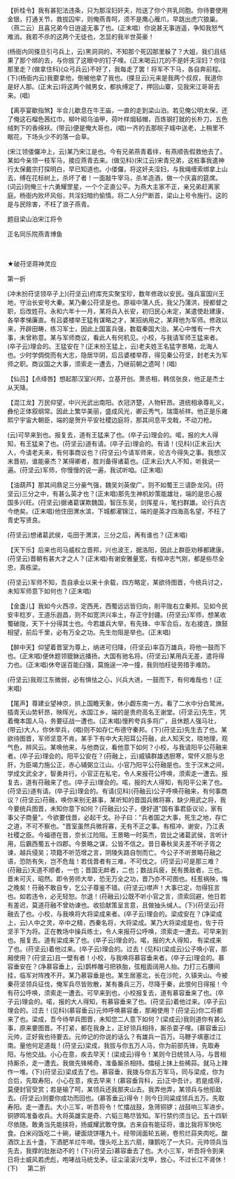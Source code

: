 <!-- { "loadSidebar": true } -->
【折桂令】我有甚犯法违条，只为那淫妇奸夫，险送了你个共乳同胞。你待要使用金银，打通关节，救拔囚牢，则俺燕青呵，须不是鹰心雁爪，早跳出虎穴狼巢。（燕二云）且喜兄弟今日逍遥无事了也。(正末唱）你说甚无事逍遥，争知我怒气难消。我若不杀的这两个无徒也，怎显的我半世英豪！

(杨衙内同搽旦引弓兵上，云)黑洞洞的，不知那个死囚那里躲了？大姐，我们且结果了那个绑的去，与你拔了这眼中的钉子哩。(正末喝云)兀的不是奸夫淫妇？你往那里走？(做拿住科)(众弓兵云)不好了，我每走了罢！将军不下马，各自奔前程。(下)(杨衙内云)我要拿他，倒被他拿了我也。(搽旦云)元来是我两个叔叔，我道你是好人那。(正末云)将这两个贼男女，都执缚定了，押回山寨，见我宋江哥哥去来。(唱)

【离亭宴歇指煞】半合儿歇息在牛王庙，一直的走到梁山泊。若见俺公明太保，还了俺这石榴色茜红巾，柳叶砌乌油甲，荷叶样烟毡帽，百炼钢打就的长朴刀，五色绒刺下的香绵袄。(带云)便是俺大哥也，(唱)一齐的去那皖子城中送老，上稍里不眠花，下场头少不的落一会草。

(宋江领偻儸冲上，云)某乃宋江是也。今有兄弟燕青着绊，有燕顺告假救他去了。某如今亲领一枝军马，接应燕青去来。(做见科)(宋江云)宋青兄弟，这桩事我遣神行太保戴宗打探明白，早已知道也。小偻儸，将这奸夫淫妇，与我绳缠索绑拿上山去，缚在花标树上，杀坏了者！一面敲牛宰马，杀羊造酒，做一个庆喜的筵席。(词云)则俺三十六勇耀罡星，一个个正直公平。为燕大主家不正，亲兄弟赶离家庭。杨衙内败坏风俗，共淫妇暗约偷情。将二人分尸断首，梁山上号令施行。这的是与民除害，不枉了浪子燕青。

题目梁山泊宋江将令

正名同乐院燕青博鱼


　
　



★破苻坚蒋神灵应

第一折

(冲末扮苻坚领卒子上)(苻坚云)府库充实聚宝珍，数年修政以安民。强兵富国兴王地，守治长安号大秦。某乃秦公苻坚是也。原祖中蒲人氏，我父乃蒲洪，授都督之职，后改姓苻。永和六年十一月，某将兵入长安，初归民心未定，某遣使赴建康，各举孝悌廉直。有吕婆楼举王猛有谋略之才，某招纳用之，某拜他为军师。修政以来，开辟田畴，练习军士，因此上国富兵强，数载秦国大治。某心中惟有一件大事，未曾称意。某与军师商议，看此人有何机见。小校，与我请军师王猛来者。(卒子云)理会的。王猛安在？(正末扮王猛上，云)老夫姓王名猛字景略，北海人也。少时学倜傥而有大志，隐居华阴，后吕婆楼举荐，得见秦公苻坚，封老夫为军师之职。商议国之大事，须索走一遭去，乃继前朝之遗呵！(唱)

【仙吕】【点绛唇】想起那汉室兴邦，立基开创。萧丞相，韩信张良，他正是杰士从天降。

【混江龙】万民仰望，中兴光武出南阳。衣冠济楚，人物轩昂。道统相承尊礼义，彝伦正体叙纲常。因此上繁华美丽，盛成风光，卿云秀气，瑞霭祯祥。他正是乐雍熙宁宇宙大朝臣，端的是贺升平安社稷边庭将，那其间息平戈戟，不动刀枪。

(云)可早来到也。报复去，道有王猛来了也。(卒子云)理会的。喏，报的大人得知，有王猛来了也。(苻坚云)道有请。(卒子云)理会的。有请！(见科)(正末云)大人，今请老夫来，有何事商议也？(苻坚云)今请军师来，论古今得失之事。我想汉末晋初，谁能豪杰？某得卿者，胜刘备得诸葛也。(正末云)大人不知，听我说一遍。(苻坚云)军师，你慢慢的说一遍，我试听咱。(正末唱)

【油葫芦】那其间鼎足三分豪气强，魏吴刘英俊广。则不如蜀王三请卧龙冈。(苻坚云)三分之中，有甚么英才也？(正末唱)那先生神机妙策能雄壮，端的是忠心报国多兴旺。(苻坚云)据诸葛谋欺魏国，智压东吴，剑挥星斗，笔扫群雄。论行兵古今绝矣。(正末唱)他住田渭水滨，下城都濯锦江，端的是英才四海高名望，不枉了青史写贤良。

(苻坚云)想诸葛武侯，屯田于渭滨，三分之后，再有谁也？(正末唱)

【天下乐】后来也司马威权立晋邦，兴也波王，据洛阳，因此上群臣劝移都建康。(苻坚云)晋朝有甚大才之人？(正末唱)有谢安雅量宽，有桓冲志气刚，都是些尽全忠，真栋梁。

(苻坚云)军师不知，吾自承业以来十余载，四方略定，某欲待图晋，今统兵讨之，未知军师意下如何也？(正末唱)

【金盏儿】我如今火西凉，定西羌，西蜀远远皆归向，削平陇右立秦邦。见如今民安丰稔岁，王道乐遐昌，则不如宽洪兴率土，存正守封疆。(苻坚云)军师，想某收蜀破陇，天下十分得其士也。今若雄兵大举，有先锋、中军合后，左右接连，旗鼓相望，前后千里，必有万全之功。先生勿阻是举也。(正末唱)

【醉中天】仰望着晋室为尊上，纳进可归降，(苻坚云)率百万雄兵，将他一鼓而下也。(正末唱)便休题领貔貅远播扬，大国有驰名将。(苻坚云)某用兵无差，遣将得力也。(正末唱)休夸逞百能臼强，莫施逞一冲一撞，我则怕枉徒劳措手难防。

(苻坚云)我观江东微弱，必有惧怯之心，兴兵大进，一鼓而下，有何难哉也！(正末唱)

【尾声】尊建业望神京，拱上国瞻天象，休小觑东南一方。看了二水中分白鹭洲，插青天山势轩昂，映晖光，水国江乡，端的是贵府高名王谢堂。(苻坚云)先生，凭着俺本国人马，务要征战一遭也。(正末唱)慢矜夸兵多将广，且休题人强马壮，(带云)大人，你休举兵，(唱)则不如存仁布德守秦邦。(下)(苻坚云)先生去了也。某欲待图晋，军师坚意不肯。某手下有中大夫阳耳公苻融，此人知天文，晓地理，观气色，辨风云。某唤他来，与他商议，看他意下如何？小校，与我请阳平公苻融来者。(卒子云)理会的。阳平公安在？(苻融上，云)威镇群雄透胆寒，常怀义胆与忠肝，为臣竭力施公正，赤心辅弼立江山。小官乃阳平公苻融是也。生于汉末之间，学成文武全才，智勇并行。小官正在私宅，令人来报苻公呼唤，须索走一遭去。报复去，道有苻融来了也。(卒子云)理会的。喏，报的大人得知，有阳平公来了也。(苻坚云)道有请。(卒子云)理会的。有请(见科)(苻融云)公子呼唤苻融来，有何事商议？(苻坚云)苻融，唤你来别无甚事，某听知的晋国兵微将寡，缺少用武之将，我今要统兵图晋，未知你意下如何？(苻融云)公子，便好道"国有事君臣议论，家有事父子商量"。今欲要伐晋，必起干戈。孙子曰："兵者国之大事，死生之地，存亡之道，不可不察也。"晋室虽然兵微将寡，无有不正之事。有桓冲、谢安，乃江表社稷之臣。今福德在晋，奈长江险阻。王景略一时英杰，尝比之诸葛武侯，言听计用，后霸西蜀五十四郡。今景略之谋，公皆不信之。昔日春秋吴夫差不听子胥之谏，越兵侵吴；项籍不听范增之言，阴陵失路自刎而亡。今公子不听景略苻融之语，恐防有失，岂不危哉！若伐晋者有三难，不可伐之。(苻坚云)可是那三难？(苻融云)天道不顺者，一也；晋国无衅者，二也；数战兵疲，民有畏敌者，三也。晋未可灭，昭然。即令劳师大举，恐无万全之功，晋乃亦不可图也。枉惹祸殃，悔之晚矣！苻融不敢自专，乞公子尊鉴不错。(苻坚云)噤声！大事已定，勿得狂言也。如若违令，必无轻恕。尔退！(苻融云)公既不听小官之言，须索回避，他日若有差迟，莫道苻融不曾劝谏也。收拾献策呈言意，且做抽头缄人。(下)(苻坚云)苻融去了也。小校，与我唤将大将梁成来者。(卒子云)理会的。梁成安在？(净梁成上，云)人中之灵，卒中之精，西秦名将，大将梁成。某乃大将梁成是也，佐于苻坚手下为将。正在教场中操兵练士，令人来报苻公呼唤，须索走一遭去。可早来到也。报复去。道有梁成来了也。(卒子云)理会的。喏，报的大人得知，
有梁成来了也。(苻坚云)着他过来。(卒子云)理会的。过去！(见科)(梁成云)公子唤小官，那厢使用？(苻坚云)且一壁有者！小校，与我唤将慕容垂来者。(卒子云)理会的。慕容垂安在？(净慕容垂上，云)鹊桦雕弓把铁胎，弦粗面阔用人抬。力打三石腰间挂，临军对阵拽不开。某乃慕容垂是也。某生居塞北，长在沙陀，久镇夹山。今被秦苻坚领兵征伐，俺军兵尽皆败散，某有番兵三万，尽降于秦，此恨何日得报！今有苻公呼唤，须索走一遭去。可早来到也，小校报复去，道有慕容垂来了也。(卒子云)理会的。喏，报的大人得知，有慕容垂来了也。(苻坚云)着他过来。(卒子云)理会的。过去！(见科)(慕容垂云)元帅呼唤慕容垂，那厢使用？(苻坚云)你二将都来了也。梁成，吾今待举兵图晋，未知您二人意下如何？(梁成云)我则道你有甚么事，原来要图晋。不打紧，都在我身上，正好领兵相持，厮杀耍子哩。(慕容垂云)元帅，正好我也待要去。元帅记的你说的话么？有雄兵一百万。马鞭子填塞过江南。量他何足道哉！(苻坚云)梁成，我拔与你五万人马，你为前部先锋，先取寿阳，与他交战。小心在意，疾去早天！(梁成云)得令！某则今日统领人马，与晋相持厮杀，走一遭去。我做先锋稀奇，准备厮杀相持。擂槌上抹上些稀蒜。就马上辣作一堆。(下)(苻坚云)梁成去了也。慕容垂，我拨与你五万军马，同与梁成，你为合后，先取寿阳，小心在意，疾去早来！(慕容垂背科，云)正中吾计。若是成得，莫便封官受赏；若是输了呵，某领兵还我那夹山去。我弄他弄，某领兵与他拒敌去。(苻坚云)则要你成功而回也。(慕答垂云)得令！则今日同粱成领兵五万。先取寿阳。走一遭去。大小三军，听吾将令！忙擂战鼓，急筛铜锣；战鼓响三军进步。铜锣鸣准备收兵。大将英雄实是奇、六韬三略尽皆知。军行禁约须当记。五十四斩尽依随。敢勇当先能挟将，扬威耀武敢夺旗。古来自有能征将，谁比我将军快吃食。白米闷饭吃二十碗，硬面烧饼噻九十。经带阔面轮五碗，卷煎烂蒜夹肉吃。酸酒饮上五十盏，下酒肥羊烂牛啼。馒头吃上五六扇，赚鹅吃了一大只。元帅领兵当先去，我撑的肚胀动不的！(下)(苻坚云)慕容垂去了也。大小三军，听吾将令到来日将士威风若虎彪，咆哮战马统戈矛。征尘滚滚兴戈甲，放心，不过长江不肾休！(下)
　
第二折

